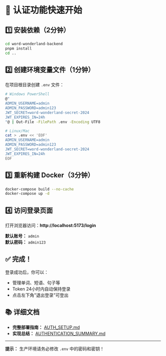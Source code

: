 # 🚀 认证功能快速开始

## 1️⃣ 安装依赖（2分钟）

```bash
cd word-wonderland-backend
pnpm install
cd ..
```

## 2️⃣ 创建环境变量文件（1分钟）

在项目根目录创建 `.env` 文件：

```bash
# Windows PowerShell
@"
ADMIN_USERNAME=admin
ADMIN_PASSWORD=admin123
JWT_SECRET=word-wonderland-secret-2024
JWT_EXPIRES_IN=24h
"@ | Out-File -FilePath .env -Encoding UTF8

# Linux/Mac
cat > .env << 'EOF'
ADMIN_USERNAME=admin
ADMIN_PASSWORD=admin123
JWT_SECRET=word-wonderland-secret-2024
JWT_EXPIRES_IN=24h
EOF
```

## 3️⃣ 重新构建 Docker（3分钟）

```bash
docker-compose build --no-cache
docker-compose up -d
```

## 4️⃣ 访问登录页面

打开浏览器访问：**http://localhost:5173/login**

**默认账号：** `admin`  
**默认密码：** `admin123`

## ✅ 完成！

登录成功后，你可以：
- 管理单词、短语、句子等
- Token 24小时内自动保持登录
- 点击左下角"退出登录"可登出

## 📚 详细文档

- **完整部署指南：** [AUTH_SETUP.md](./AUTH_SETUP.md)
- **实现总结：** [AUTHENTICATION_SUMMARY.md](./AUTHENTICATION_SUMMARY.md)

---

**提示：** 生产环境请务必修改 `.env` 中的密码和密钥！

